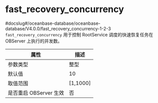 fast_recovery_concurrency 
==============================================
#docslug#/oceanbase-database/oceanbase-database/V4.0.0/fast_recovery_concurrency-1-2-3
`fast_recovery_concurrency` 用于控制 RootService 调度的快速恢复任务在 OBServer 上执行的并发数。


|        属性        |     描述     |
|------------------|------------|
| 参数类型             | 整型         |
| 默认值              | 10         |
| 取值范围             | \[1,1000\] |
| 是否重启 OBServer 生效 | 否          |


